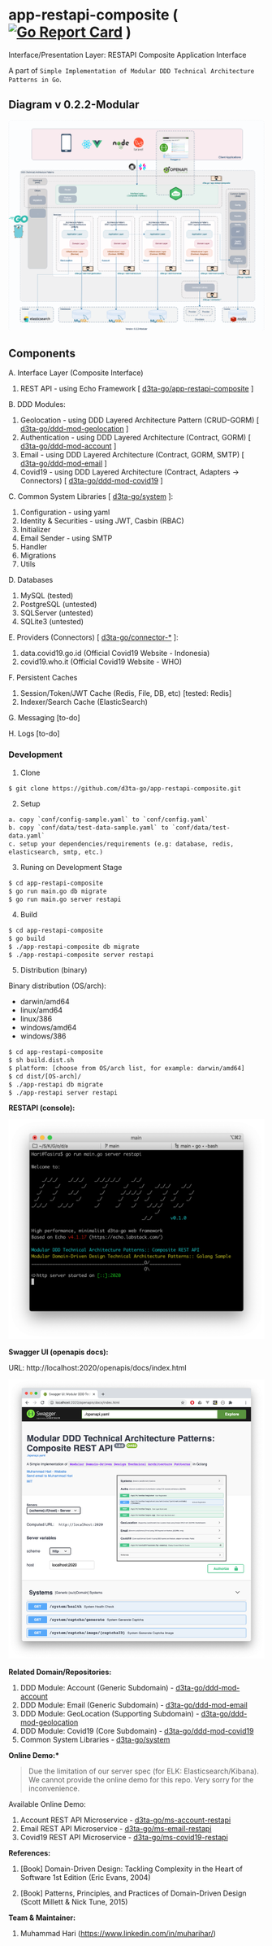# app-restapi-composite ( [![Go Report Card](https://goreportcard.com/badge/github.com/d3ta-go/app-restapi-composite)](https://goreportcard.com/report/github.com/d3ta-go/app-restapi-composite) )

Interface/Presentation Layer: RESTAPI Composite Application Interface

A part of `Simple Implementation of Modular DDD Technical Architecture Patterns in Go`.

## Diagram v 0.2.2-Modular

![DDD-Technical-Architecture-Patterns-Golang-0.2.2: Modular](docs/img/DDD-Technical-Architecture-Patterns-Golang-0.2.2-Modular.png)

## Components

A. Interface Layer (Composite Interface)

1. REST API - using Echo Framework [ [d3ta-go/app-restapi-composite](https://github.com/d3ta-go/app-restapi-composite) ]

B. DDD Modules:

1. Geolocation - using DDD Layered Architecture Pattern (CRUD-GORM) [ [d3ta-go/ddd-mod-geolocation](https://github.com/d3ta-go/ddd-mod-geolocation) ]
2. Authentication - using DDD Layered Architecture (Contract, GORM) [ [d3ta-go/ddd-mod-account](https://github.com/d3ta-go/ddd-mod-account) ]
3. Email - using DDD Layered Architecture (Contract, GORM, SMTP) [ [d3ta-go/ddd-mod-email](https://github.com/d3ta-go/ddd-mod-email) ]
4. Covid19 - using DDD Layered Architecture (Contract, Adapters -> Connectors) [ [d3ta-go/ddd-mod-covid19](https://github.com/d3ta-go/ddd-mod-covid19) ]

C. Common System Libraries [ [d3ta-go/system](https://github.com/d3ta-go/system) ]:

1. Configuration - using yaml
2. Identity & Securities - using JWT, Casbin (RBAC)
3. Initializer
4. Email Sender - using SMTP
5. Handler
6. Migrations
7. Utils

D. Databases

1. MySQL (tested)
2. PostgreSQL (untested)
3. SQLServer (untested)
4. SQLite3 (untested)

E. Providers (Connectors) [ [d3ta-go/connector-\*](https://github.com/d3ta-go/connector-covid19) ]:

1. data.covid19.go.id (Official Covid19 Website - Indonesia)
2. covid19.who.it (Official Covid19 Website - WHO)

F. Persistent Caches

1. Session/Token/JWT Cache (Redis, File, DB, etc) [tested: Redis]
2. Indexer/Search Cache (ElasticSearch)

G. Messaging [to-do]

H. Logs [to-do]

### Development

1. Clone

```shell
$ git clone https://github.com/d3ta-go/app-restapi-composite.git
```

2. Setup

```
a. copy `conf/config-sample.yaml` to `conf/config.yaml`
b. copy `conf/data/test-data-sample.yaml` to `conf/data/test-data.yaml`
c. setup your dependencies/requirements (e.g: database, redis, elasticsearch, smtp, etc.)
```

3. Runing on Development Stage

```shell
$ cd app-restapi-composite
$ go run main.go db migrate
$ go run main.go server restapi
```

4. Build

```shell
$ cd app-restapi-composite
$ go build
$ ./app-restapi-composite db migrate
$ ./app-restapi-composite server restapi
```

5. Distribution (binary)

Binary distribution (OS/arch):

- darwin/amd64
- linux/amd64
- linux/386
- windows/amd64
- windows/386

```shell
$ cd app-restapi-composite
$ sh build.dist.sh
$ platform: [choose from OS/arch list, for example: darwin/amd64]
$ cd dist/[OS-arch]/
$ ./app-restapi db migrate
$ ./app-restapi server restapi
```

**RESTAPI (console):**

![Composite REST API](docs/img/composite-sample-app-rest-api.png)

**Swagger UI (openapis docs):**

URL: http://localhost:2020/openapis/docs/index.html

![Openapis: Composite REST AIP](docs/img/composite-sample-openapis-docs.png)

**Related Domain/Repositories:**

1. DDD Module: Account (Generic Subdomain) - [d3ta-go/ddd-mod-account](https://github.com/d3ta-go/ddd-mod-account)
2. DDD Module: Email (Generic Subdomain) - [d3ta-go/ddd-mod-email](https://github.com/d3ta-go/ddd-mod-email)
3. DDD Module: GeoLocation (Supporting Subdomain) - [d3ta-go/ddd-mod-geolocation](https://github.com/d3ta-go/ddd-mod-geolocation)
4. DDD Module: Covid19 (Core Subdomain) - [d3ta-go/ddd-mod-covid19](https://github.com/d3ta-go/ddd-mod-covid19)
5. Common System Libraries - [d3ta-go/system](https://github.com/d3ta-go/system)

**Online Demo:\***

> Due the limitation of our server spec (for ELK: Elasticsearch/Kibana). We cannot provide the online demo for this repo. Very sorry for the inconvenience.

Available Online Demo:

1. Account REST API Microservice - [d3ta-go/ms-account-restapi](https://github.com/d3ta-go/ms-account-restapi)
2. Email REST API Microservice - [d3ta-go/ms-email-restapi](https://github.com/d3ta-go/ms-email-restapi)
3. Covid19 REST API Microservice - [d3ta-go/ms-covid19-restapi](https://github.com/d3ta-go/ms-covid19-restapi)

**References:**

1. [Book] Domain-Driven Design: Tackling Complexity in the Heart of Software 1st Edition (Eric Evans, 2004)

2. [Book] Patterns, Principles, and Practices of Domain-Driven Design (Scott Millett & Nick Tune, 2015)

**Team & Maintainer:**

1. Muhammad Hari (https://www.linkedin.com/in/muharihar/)
